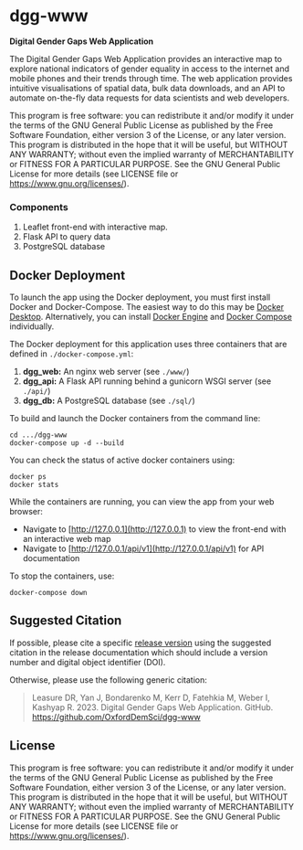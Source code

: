 # dgg-www
<strong>Digital Gender Gaps Web Application</strong>

The Digital Gender Gaps Web Application provides an interactive map to explore national indicators of gender equality in access to the internet and mobile phones and their trends through time. The web application provides intuitive visualisations of spatial data, bulk data downloads, and an API to automate on-the-fly data requests for data scientists and web developers.

This program is free software: you can redistribute it and/or modify it under the terms of the GNU General Public License as published by the Free Software Foundation, either version 3 of the License, or any later version. This program is distributed in the hope that it will be useful, but WITHOUT ANY WARRANTY; without even the implied warranty of MERCHANTABILITY or FITNESS FOR A PARTICULAR PURPOSE. See the GNU General Public License for more details (see LICENSE file or https://www.gnu.org/licenses/).

### Components

1. Leaflet front-end with interactive map.
2. Flask API to query data
3. PostgreSQL database

## Docker Deployment
To launch the app using the Docker deployment, you must first install Docker and Docker-Compose. 
The easiest way to do this may be [Docker Desktop](https://docs.docker.com/desktop/). 
Alternatively, you can install [Docker Engine](https://docs.docker.com/engine/install/) and [Docker Compose](https://docs.docker.com/compose/install/) individually. 

The Docker deployment for this application uses three containers that are defined in `./docker-compose.yml`:  
1. **dgg_web:** An nginx web server (see `./www/`)
2. **dgg_api:** A Flask API running behind a gunicorn WSGI server (see `./api/`)
3. **dgg_db:** A PostgreSQL database (see `./sql/`)

To build and launch the Docker containers from the command line: 
```angular2html
cd .../dgg-www
docker-compose up -d --build
```

You can check the status of active docker containers using:
```angular2html
docker ps
docker stats
```

While the containers are running, you can view the app from your web browser: 
- Navigate to [http://127.0.0.1](http://127.0.0.1) to view the front-end with an interactive web map
- Navigate to [http://127.0.0.1/api/v1](http://127.0.0.1/api/v1) for API documentation


To stop the containers, use:
```angular2html
docker-compose down
```

## Suggested Citation

If possible, please cite a specific [release version](<https://github.com/OxfordDemSci/dgg-www/releases>) 
using the suggested citation in the release documentation which should include a version number and digital object 
identifier (DOI).

Otherwise, please use the following generic citation:   
>Leasure DR, Yan J, Bondarenko M, Kerr D, Fatehkia M, Weber I, Kashyap R. 2023. Digital Gender Gaps Web Application. GitHub. 
https://github.com/OxfordDemSci/dgg-www

## License

This program is free software: you can redistribute it and/or modify it under the terms of the GNU General Public 
License as published by the Free Software Foundation, either version 3 of the License, or any later version. This 
program is distributed in the hope that it will be useful, but WITHOUT ANY WARRANTY; without even the implied warranty 
of MERCHANTABILITY or FITNESS FOR A PARTICULAR PURPOSE. See the GNU General Public License for more details (see 
LICENSE file or <https://www.gnu.org/licenses/>).

